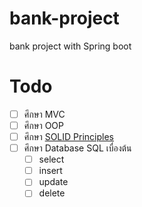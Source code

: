 # bank-project
bank project with Spring boot

# Todo
- [ ] ศึกษา MVC
- [ ] ศึกษา OOP
- [ ] ศึกษา [SOLID Principles](https://nobrain.codes/solid-principles-%E0%B8%84%E0%B8%B7%E0%B8%AD%E0%B8%AD%E0%B8%B0%E0%B9%84%E0%B8%A3/)
- [ ] ศึกษา Database SQL เบื่องต้น
  - [ ] select
  - [ ] insert
  - [ ] update
  - [ ] delete